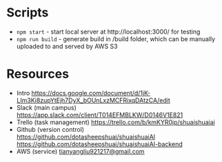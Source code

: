 # Scripts
* `npm start`       - start local server at http://localhost:3000/ for testing
* `npm run build`   - generate build in /build folder, which can be manually uploaded to and served by AWS S3

# Resources
* Intro     https://docs.google.com/document/d/1jK-LIm3Ki8zupYtEjh7DyX_bOUnLxzMCFRixqDAtzCA/edit
* Slack     (main campus) https://app.slack.com/client/T014EFMBLKW/D0146V1E821
* Trello    (task management) https://trello.com/b/kmKYR0jp/shuaishuaiai
* Github    (version control) https://github.com/dotasheepshuai/shuaishuaiAI https://github.com/dotasheepshuai/shuaishuaiAI-backend
* AWS       (service) tianyangliu921217@gmail.com